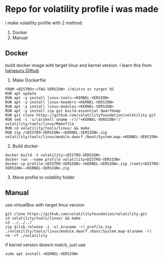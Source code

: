 # Repo for volatility profile i was made

i make volatility profile with 2 method:
1. Docker
2. Manual

## Docker
build docker image with target linux and kernel version. I learn this from [hanasuru Github](https://github.com/hanasuru/vol_profile_builder)
1. Make Dockerfile
```
FROM <DISTRO>:<TAG-VERSION> //distro or target OS
RUN apt update 
RUN apt -y install linux-tools-<KERNEL-VERSION>
RUN apt -y install linux-headers-<KERNEL-VERSION>
RUN apt -y install linux-modules-<KERNEL-VERSION>
RUN apt -y install zip git build-essential dwarfdump
RUN git clone https://github.com/volatilityfoundation/volatility.git
RUN sed -i 's/\$(shell uname -r)/"<KERNEL-VERSION>"/' volatility/tools/linux/Makefile
RUN cd volatility/tools/linux/ && make
RUN zip /<DISTRO-VERSION>-<KERNEL-VERSION>.zip volatility/tools/linux/module.dwarf /boot/System.map-<KERNEL-VERSION>
```
2. Build docker
```
docker build -t volatility:<DISTRO-VERSION> .
docker run --name profile volatility<DISTRO-VERSION>
docker cp profile:<DISTRO-VERSION>-<KERNEL-VERSION>.zip /root/<DISTRO-VERSION>-<KERNEL-VERSION>.zip
```
3. Move profile to volatility folder

## Manual
use virtualBox with target linux version
```
git clone https://github.com/volatilityfoundation/volatility.git
cd volatility/tools/linux/ && make
cd ../../../
zip $(lsb_release -i -s)_$(uname -r)_profile.zip ./volatility/tools/linux/module.dwarf /boot/System.map-$(uname -r)
rm -rf ./volatility
```
if kernel version doesnt match, just use
```
sudo apt install <KERNEL-VERSION>
```
